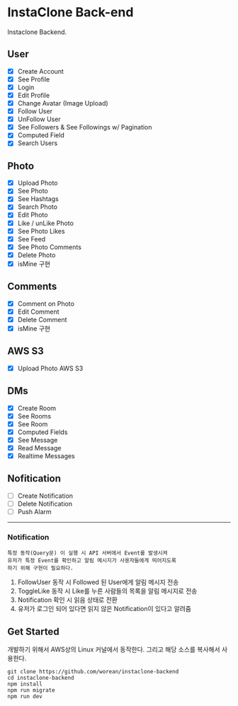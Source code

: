 # InstaClone Back-end

Instaclone Backend.

## User
 - [x] Create Account
 - [x] See Profile
 - [x] Login
 - [x] Edit Profile
 - [x] Change Avatar (Image Upload)
 - [x] Follow User
 - [x] UnFollow User
 - [x] See Followers & See Followings w/ Pagination
 - [x] Computed Field
 - [x] Search Users

## Photo
 - [x] Upload Photo
 - [x] See Photo
 - [x] See Hashtags
 - [x] Search Photo
 - [x] Edit Photo
 - [x] Like / unLike Photo
 - [x] See Photo Likes
 - [x] See Feed
 - [x] See Photo Comments
 - [x] Delete Photo
 - [x] isMine 구현

## Comments
 - [x] Comment on Photo
 - [x] Edit Comment
 - [x] Delete Comment
 - [x] isMine 구현

## AWS S3
 - [x] Upload Photo AWS S3

## DMs
 - [x] Create Room
 - [x] See Rooms
 - [x] See Room
 - [x] Computed Fields
 - [x] See Message
 - [x] Read Message
 - [x] Realtime Messages

## Nofitication
 - [ ] Create Notification
 - [ ] Delete Notification
 - [ ] Push Alarm

---

### Notification
    특정 동작(Query문) 이 실행 시 API 서버에서 Event를 발생시켜
    유저가 특정 Event를 확인하고 알림 메시지가 사용자들에게 띄어지도록
    하기 위해 구현이 필요하다.
  1. FollowUser 동작 시 Followed 된 User에게 알림 메시지 전송
  2. ToggleLike 동작 시 Like를 누른 사람들의 목록을 알림 메시지로 전송
  3. Notification 확인 시 읽음 상태로 전환
  4. 유저가 로그인 되어 있다면 읽지 않은 Notification이 있다고 알려줌



## Get Started
  개발하기 위해서 AWS상의 Linux 커널에서 동작한다.
  그리고 해당 소스를 복사해서 사용한다.
```
git clone https://github.com/worean/instaclone-backend
cd instaclone-backend
npm install
npm run migrate
npm run dev
```